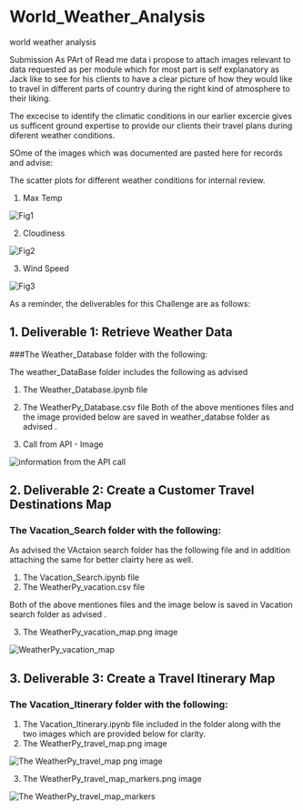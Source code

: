 # World_Weather_Analysis
world weather analysis

Submission
As PArt of Read me data i propose to attach images relevant to data requested as per module which for most part is self explanatory as Jack like to see for his clients to have a clear picture of how they would like to travel in different parts of country during the right kind of atmosphere to their liking.

The excecise to identify the climatic conditions in our earlier excercie gives us sufficent ground expertise to provide our clients their travel plans during diferent weather conditions.

SOme of the images which was documented are pasted here for records and advise:

The scatter plots for different weather conditions for internal review.

1. Max Temp

![Fig1](https://user-images.githubusercontent.com/75267605/107155664-a06ca000-6947-11eb-92c1-25db701c5d69.png)

2. Cloudiness

![Fig2](https://user-images.githubusercontent.com/75267605/107155666-a4002700-6947-11eb-96b2-f68801c29267.png)

3. Wind Speed 

![Fig3](https://user-images.githubusercontent.com/75267605/107155669-a793ae00-6947-11eb-9e29-f01f331435cf.png)




As a reminder, the deliverables for this Challenge are as follows:




## 1. Deliverable 1: Retrieve Weather Data

###The Weather_Database folder with the following:

The weather_DataBase folder includes the following as advised 

1. The Weather_Database.ipynb file
2. The WeatherPy_Database.csv file
Both of the above mentiones files and the image provided below are saved in weather_databse folder as advised .

3. Call from API - Image

![information from the API call](https://user-images.githubusercontent.com/75267605/107155223-2dfac080-6945-11eb-88ba-3508802976bb.png)

## 2. Deliverable 2: Create a Customer Travel Destinations Map

### The Vacation_Search folder with the following:

As advised the VActaion search folder has the following file and in addition attaching the same for better clairty here as well.

1. The Vacation_Search.ipynb file
2. The WeatherPy_vacation.csv file

Both of the above mentiones files  and the image below is saved in Vacation search folder as advised .

3. The WeatherPy_vacation_map.png image

![WeatherPy_vacation_map](https://user-images.githubusercontent.com/75267605/107155388-17089e00-6946-11eb-8f03-e59ea2002d36.png)



## 3. Deliverable 3: Create a Travel Itinerary Map

### The Vacation_Itinerary folder with the following:

1. The Vacation_Itinerary.ipynb file
    included in the folder along with the two images which are provided below for clarity.
2. The WeatherPy_travel_map.png image

![The WeatherPy_travel_map png image](https://user-images.githubusercontent.com/75267605/107155519-d9f0db80-6946-11eb-84c5-59936f4b20e7.png)

3. The WeatherPy_travel_map_markers.png image

![The WeatherPy_travel_map_markers](https://user-images.githubusercontent.com/75267605/107155558-158ba580-6947-11eb-8103-848b78618a86.png)

